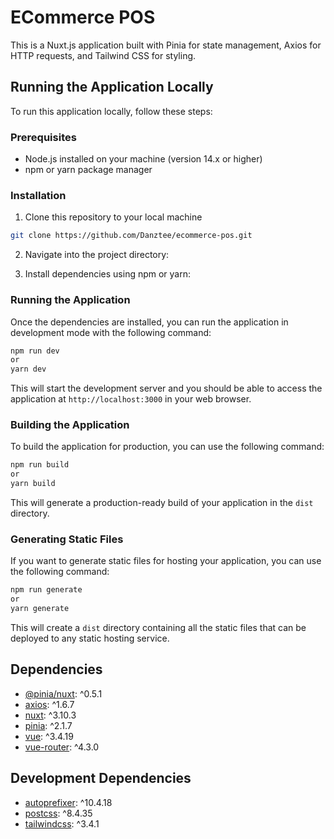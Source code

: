 # ECommerce POS

This is a Nuxt.js application built with Pinia for state management, Axios for HTTP requests, and Tailwind CSS for styling.

## Running the Application Locally

To run this application locally, follow these steps:

### Prerequisites

- Node.js installed on your machine (version 14.x or higher)
- npm or yarn package manager

### Installation

1. Clone this repository to your local machine

```bash
git clone https://github.com/Danztee/ecommerce-pos.git
```

2. Navigate into the project directory:

3. Install dependencies using npm or yarn:

### Running the Application

Once the dependencies are installed, you can run the application in development mode with the following command:

```bash
npm run dev
or
yarn dev
```

This will start the development server and you should be able to access the application at `http://localhost:3000` in your web browser.

### Building the Application

To build the application for production, you can use the following command:

```bash
npm run build
or
yarn build
```

This will generate a production-ready build of your application in the `dist` directory.

### Generating Static Files

If you want to generate static files for hosting your application, you can use the following command:

```bash
npm run generate
or
yarn generate
```

This will create a `dist` directory containing all the static files that can be deployed to any static hosting service.

## Dependencies

- [@pinia/nuxt](https://github.com/posva/pinia/tree/main/packages/nuxt): ^0.5.1
- [axios](https://axios-http.com/): ^1.6.7
- [nuxt](https://nuxtjs.org/): ^3.10.3
- [pinia](https://pinia.esm.dev/): ^2.1.7
- [vue](https://v3.vuejs.org/): ^3.4.19
- [vue-router](https://router.vuejs.org/): ^4.3.0

## Development Dependencies

- [autoprefixer](https://github.com/postcss/autoprefixer): ^10.4.18
- [postcss](https://postcss.org/): ^8.4.35
- [tailwindcss](https://tailwindcss.com/): ^3.4.1
